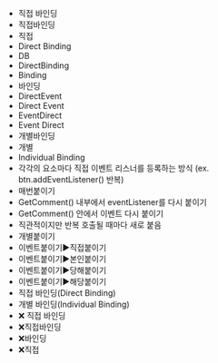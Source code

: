 - 직접 바인딩	
- 직접바인딩	
- 직접
- Direct Binding
- DB
- DirectBinding
- Binding
- 바인딩
- DirectEvent
- Direct Event
- EventDirect
- Event Direct
- 개별바인딩
- 개별
- Individual Binding	
- 각각의 요소마다 직접 이벤트 리스너를 등록하는 방식 (ex. btn.addEventListener() 반복)
- 매번붙이기
- GetComment() 내부에서 eventListener를 다시 붙이기
- GetComment() 안에서 이벤트 다시 붙이기	
- 직관적이지만 반복 호출될 때마다 새로 붙음
- 개별붙이기
- 이벤트붙이기▶️직접붙이기
- 이벤트붙이기▶️본인붙이기
- 이벤트붙이기▶️당해붙이기
- 이벤트붙이기▶️해당붙이기
- 직접 바인딩(Direct Binding)
- 개별 바인딩(Individual Binding)
- ❌ 직접 바인딩
- ❌직접바인딩
- ❌바인딩
- ❌직접